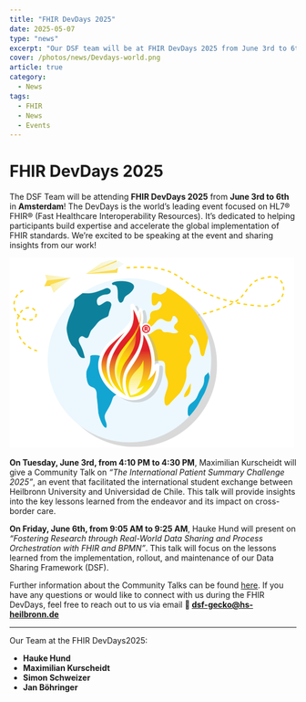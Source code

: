 ```yaml
---
title: "FHIR DevDays 2025"
date: 2025-05-07
type: "news"
excerpt: "Our DSF team will be at FHIR DevDays 2025 from June 3rd to 6th in Amsterdam! DevDays is the world’s leading FHIR event in the field of digital health. Join us at the event for engaging community talks by Maximilian Kurscheidt and Hauke Hund. We’ll be discussing the International Patient Summary Challenge 2025, as well as how we can foster research through Real-World Data Sharing and Process Orchestration using FHIR and BPMN. We look forward to seeing you there! If you'd like to connect with us during the event, feel free to arrange a meeting beforehand by emailing us at <strong>📧 dsf-gecko@hs-heilbronn.de</strong>."
cover: /photos/news/Devdays-world.png
article: true
category: 
  - News
tags:
  - FHIR 
  - News
  - Events
---
```

# FHIR DevDays 2025
The DSF Team will be attending **FHIR DevDays 2025** from **June 3rd to 6th** in **Amsterdam**! The DevDays is the world’s leading event focused on HL7® FHIR® (Fast Healthcare Interoperability Resources). It’s dedicated to helping participants build expertise and accelerate the global implementation of FHIR standards. We’re excited to be speaking at the event and sharing insights from our work!

![FHIR DevDays2025](/photos/news/Devdays-world.png)

**On Tuesday, June 3rd, from 4:10 PM to 4:30 PM**,
Maximilian Kurscheidt will give a Community Talk on *“The International Patient Summary Challenge 2025”*, an event that facilitated the international student exchange between Heilbronn University and Universidad de Chile. This talk will provide insights into the key lessons learned from the endeavor and its impact on cross-border care.

**On Friday, June 6th, from 9:05 AM to 9:25 AM**,
Hauke Hund will present on *“Fostering Research through Real-World Data Sharing and Process Orchestration with FHIR and BPMN”*. This talk will focus on the lessons learned from the implementation, rollout, and maintenance of our Data Sharing Framework (DSF).

Further information about the Community Talks can be found [here](https://www.devdays.com/program-2025/).
If you have any questions or would like to connect with us during the FHIR DevDays, feel free to reach out to us via email **📧 [dsf-gecko@hs-heilbronn.de ](mailto:dsf-gecko@hs-heilbronn.de)**

---
Our Team at the FHIR DevDays2025: 
* **Hauke Hund**  
* **Maximilian Kurscheidt** 
* **Simon Schweizer** 
* **Jan Böhringer** 